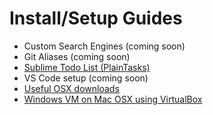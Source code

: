 # Install/Setup Guides

- Custom Search Engines (coming soon)
- Git Aliases (coming soon)
- [Sublime Todo List (PlainTasks)](https://github.com/rickytranmer/guides/tree/master/sublime-tasks)
- VS Code setup (coming soon)
- [Useful OSX downloads](https://github.com/rickytranmer/guides/tree/master/useful-downloads)
- [Windows VM on Mac OSX using VirtualBox](https://github.com/rickytranmer/guides/tree/master/windows-virtual-box)